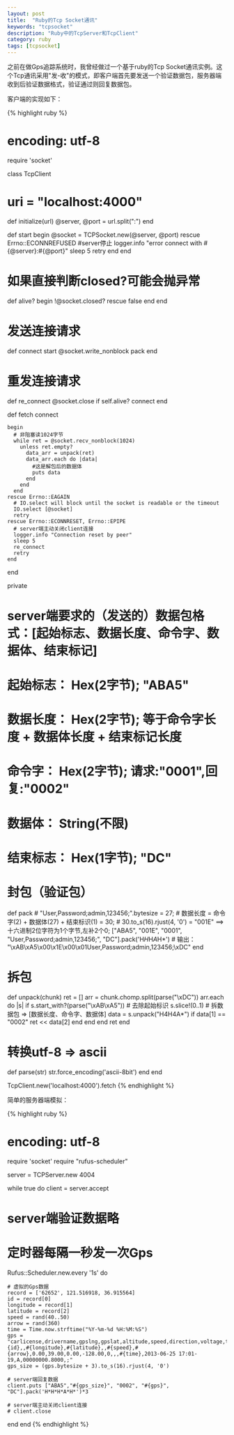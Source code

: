 ```yaml
---
layout: post
title:  "Ruby的Tcp Socket通讯"
keywords: "tcpsocket"
description: "Ruby中的TcpServer和TcpClient"
category: ruby
tags: [tcpsocket]
---
```


之前在做Gps追踪系统时，我曾经做过一个基于ruby的Tcp Socket通讯实例。这个Tcp通讯采用"发-收"的模式，即客户端首先要发送一个验证数据包，服务器端收到后验证数据格式，验证通过则回复数据包。

客户端的实现如下：

{% highlight ruby %}
# encoding: utf-8
require 'socket'

class TcpClient

  # uri = "localhost:4000"
  def initialize(url)
    @server, @port = url.split(":")
  end

  def start
    begin
      @socket = TCPSocket.new(@server, @port)
    rescue Errno::ECONNREFUSED #server停止
      logger.info "error connect with #{@server}:#{@port}"
      sleep 5
      retry
    end
  end

  # 如果直接判断closed?可能会抛异常
  def alive?
    begin
      !@socket.closed?
    rescue
      false
    end
  end

  # 发送连接请求
  def connect
    start
    @socket.write_nonblock pack
  end

  # 重发连接请求
  def re_connect
    @socket.close  if self.alive?
    connect
  end

  def fetch
    connect

    begin
      # 非阻塞读1024字节
      while ret = @socket.recv_nonblock(1024)
        unless ret.empty?
          data_arr = unpack(ret)
          data_arr.each do |data|
            #这是解包后的数据体
            puts data
          end
        end
      end
    rescue Errno::EAGAIN
      # IO.select will block until the socket is readable or the timeout
      IO.select [@socket]
      retry
    rescue Errno::ECONNRESET, Errno::EPIPE
      # server端主动关闭client连接
      logger.info "Connection reset by peer"
      sleep 5
      re_connect
      retry
    end
  end

  private
  # server端要求的（发送的）数据包格式：[起始标志、数据长度、命令字、数据体、结束标记]
  # 起始标志： Hex(2字节); "ABA5"
  # 数据长度： Hex(2字节); 等于命令字长度 + 数据体长度 + 结束标记长度
  # 命令字： Hex(2字节); 请求:"0001",回复:"0002"
  # 数据体： String(不限)
  # 结束标志： Hex(1字节); "DC"

  # 封包（验证包）
  def pack
    # "User,Password;admin,123456;".bytesize = 27;
    # 数据长度 = 命令字(2) + 数据体(27) + 结束标识(1) = 30;
    # 30.to_s(16).rjust(4, '0') = "001E"  ==> 十六进制2位字符为1个字节,左补2个0;
    ["ABA5", "001E", "0001", "User,Password;admin,123456;", "DC"].pack('H*H*H*A*H*')
    # 输出： "\xAB\xA5\x00\x1E\x00\x01User,Password;admin,123456;\xDC"
  end

  # 拆包
  def unpack(chunk)
    ret = []
    arr = chunk.chomp.split(parse("\xDC"))
    arr.each do |s|
      if s.start_with?(parse("\xAB\xA5"))
        # 去除起始标识
        s.slice!(0..1)
        # 拆数据包 => [数据长度、命令字、数据体]
        data = s.unpack("H4H4A*")
        if data[1] == "0002"
          ret << data[2]
        end
      end
    end
    ret
  end

  # 转换utf-8 => ascii
  def parse(str)
    str.force_encoding('ascii-8bit')
  end
end

TcpClient.new('localhost:4000').fetch
{% endhighlight %}

简单的服务器端模拟：

{% highlight ruby %}
# encoding: utf-8
require 'socket'
require "rufus-scheduler"

server = TCPServer.new 4004

while true do
  client = server.accept

  # server端验证数据略
  
  # 定时器每隔一秒发一次Gps
  Rufus::Scheduler.new.every '1s' do

    # 虚拟的Gps数据
    record = ['62652', 121.516918, 36.915564]
    id = record[0]
    longitude = record[1]
    latitude = record[2]
    speed = rand(40..50)
    arrow = rand(360)
    time = Time.now.strftime("%Y-%m-%d %H:%M:%S")
    gps = "carlicense,drivername,gpslng,gpslat,altitude,speed,direction,voltage,terminaltemperature,enginetemperature,carriagetemperature,passengers,location,objectarg,gpstime,time,gpsstatus,iostate,remark;#{id},,#{longitude},#{latitude},,#{speed},#{arrow},0.00,39.00,0.00,-128.00,0,,,#{time},2013-06-25 17:01-19,A,00000000.8000,;"
    gps_size = (gps.bytesize + 3).to_s(16).rjust(4, '0')

    # server端回复数据
    client.puts ["ABA5","#{gps_size}", "0002", "#{gps}", "DC"].pack('H*H*H*A*H*')*3
    
    # server端主动关闭client连接
    # client.close
  end
end
{% endhighlight %}

